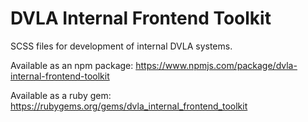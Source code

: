 # DVLA Internal Frontend Toolkit

SCSS files for development of internal DVLA systems.

Available as an npm package: https://www.npmjs.com/package/dvla-internal-frontend-toolkit

Available as a ruby gem: https://rubygems.org/gems/dvla_internal_frontend_toolkit
